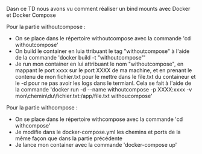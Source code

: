 Dasn ce TD nous avons vu comment réaliser un bind mounts avec Docker et Docker Compose

Pour la partie withoutcompose :
- On se place dans le répertoire withoutcompose avec la commande 'cd withoutcompose'
- On build le container en luia ttribuant le tag "withoutcompose" à l'aide de la commande 'docker build -t "withoutcompose"'
- Je run mon container en lui attribuant le nom "withoutcompose", en mappant le port xxxx sur le port XXXX de ma machine, et en prenant le contenu de mon fichier.txt pour le mettre dans le file.txt du containeur et le -d pour ne pas avoir les logs dans le termianl. Cela se fait à l'aide de la commande 'docker run -d --name withoutcompose -p XXXX:xxxx -v mon\chemin\du\fichier.txt:/app/file.txt withoucompose'

Pour la partie withcompose :
- On se place dans le répertoire withcompose avec la commande 'cd withcompose'
- Je modifie dans le docker-compose.yml les chemins et ports de la même façon que dans la partie précédente
- Je lance mon container avec la commande 'docker-compose up'
